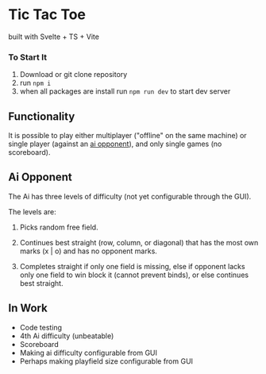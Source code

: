 # Tic Tac Toe 

built with Svelte + TS + Vite

### To Start It

1. Download or git clone repository
2. run `npm i`
3. when all packages are install run `npm run dev` to start dev server

## Functionality

It is possible to play either multiplayer ("offline" on the same machine) or single player (against an [ai opponent](#ai-opponent)), and only single games (no scoreboard).

## Ai Opponent

The Ai has three levels of difficulty (not yet configurable through the GUI).

The levels are:

1. Picks random free field.

2. Continues best straight (row, column, or diagonal) that has the most own marks (x | o) and has no opponent marks.

3. Completes straight if only one field is missing, else if opponent lacks only one field to win block it (cannot prevent binds), or else continues best straight.

## In Work

- Code testing
- 4th Ai difficulty (unbeatable)
- Scoreboard
- Making ai difficulty configurable from GUI
- Perhaps making playfield size configurable from GUI
